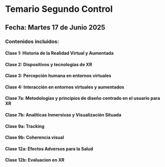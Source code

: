 # Temario Segundo Control

## Fecha: Martes 17 de Junio 2025

### Contenidos incluidos:

#### Clase 1: Historia de la Realidad Virtual y Aumentada

#### Clase 2: Dispositivos y tecnologías de XR

#### Clase 3: Percepción humana en entornos virtuales

#### Clase 4: Interacción en entornos virtuales y aumentados

#### Clase 7a: Metodologías y principios de diseño centrado en el usuario para XR

#### Clase 7b: Analíticas Inmersivas y Visualización Situada

#### Clase 9a: Tracking

#### Clase 9b: Coherencia visual

#### Clase 12a: Efectos Adversos para la Salud

#### Clase 12b: Evaluacion en XR
